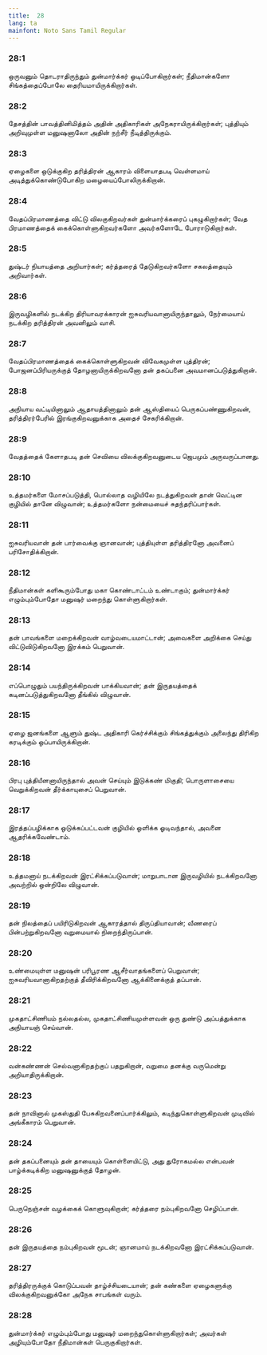 ```yaml
---
title:  28
lang: ta
mainfont: Noto Sans Tamil Regular
---
```


###  28:1

ஒருவனும் தொடராதிருந்தும் துன்மார்க்கர் ஓடிப்போகிறார்கள்; நீதிமான்களோ சிங்கத்தைப்போலே தைரியமாயிருக்கிறார்கள்.

###  28:2

தேசத்தின் பாவத்தினிமித்தம் அதின் அதிகாரிகள் அநேகராயிருக்கிறார்கள்; புத்தியும் அறிவுமுள்ள மனுஷனாலோ அதின் நற்சீர் நீடித்திருக்கும்.

###  28:3

ஏழைகளை ஒடுக்குகிற தரித்திரன் ஆகாரம் விளையாதபடி வெள்ளமாய் அடித்துக்கொண்டுபோகிற மழையைப்போலிருக்கிறான்.

###  28:4

வேதப்பிரமாணத்தை விட்டு விலகுகிறவர்கள் துன்மார்க்கரைப் புகழுகிறார்கள்; வேத பிரமாணத்தைக் கைக்கொள்ளுகிறவர்களோ அவர்களோடே போராடுகிறார்கள்.

###  28:5

துஷ்டர் நியாயத்தை அறியார்கள்; கர்த்தரைத் தேடுகிறவர்களோ சகலத்தையும் அறிவார்கள்.

###  28:6

இருவழிகளில் நடக்கிற திரியாவரக்காரன் ஐசுவரியவானாயிருந்தாலும், நேர்மையாய் நடக்கிற தரித்திரன் அவனிலும் வாசி.

###  28:7

வேதப்பிரமாணத்தைக் கைக்கொள்ளுகிறவன் விவேகமுள்ள புத்திரன்; போஜனப்பிரியருக்குத் தோழனாயிருக்கிறவனோ தன் தகப்பனை அவமானப்படுத்துகிறான்.

###  28:8

அநியாய வட்டியினாலும் ஆதாயத்தினாலும் தன் ஆஸ்தியைப் பெருகப்பண்ணுகிறவன், தரித்திரர்பேரில் இரங்குகிறவனுக்காக அதைச் சேகரிக்கிறான்.

###  28:9

வேதத்தைக் கேளாதபடி தன் செவியை விலக்குகிறவனுடைய ஜெபமும் அருவருப்பானது.

###  28:10

உத்தமர்களை மோசப்படுத்தி, பொல்லாத வழியிலே நடத்துகிறவன் தான் வெட்டின குழியில் தானே விழுவான்; உத்தமர்களோ நன்மையைச் சுதந்தரிப்பார்கள்.

###  28:11

ஐசுவரியவான் தன் பார்வைக்கு ஞானவான்; புத்தியுள்ள தரித்திரனோ அவனைப் பரிசோதிக்கிறான்.

###  28:12

நீதிமான்கள் களிகூரும்போது மகா கொண்டாட்டம் உண்டாகும்; துன்மார்க்கர் எழும்பும்போதோ மனுஷர் மறைந்து கொள்ளுகிறார்கள்.

###  28:13

தன் பாவங்களை மறைக்கிறவன் வாழ்வடையமாட்டான்; அவைகளை அறிக்கை செய்து விட்டுவிடுகிறவனோ இரக்கம் பெறுவான்.

###  28:14

எப்பொழுதும் பயந்திருக்கிறவன் பாக்கியவான்; தன் இருதயத்தைக் கடினப்படுத்துகிறவனோ தீங்கில் விழுவான்.

###  28:15

ஏழை ஜனங்களை ஆளும் துஷ்ட அதிகாரி கெர்ச்சிக்கும் சிங்கத்துக்கும் அலைந்து திரிகிற கரடிக்கும் ஒப்பாயிருக்கிறான்.

###  28:16

பிரபு புத்தியீனனாயிருந்தால் அவன் செய்யும் இடுக்கண் மிகுதி; பொருளாசையை வெறுக்கிறவன் தீர்க்காயுசைப் பெறுவான்.

###  28:17

இரத்தப்பழிக்காக ஒடுக்கப்பட்டவன் குழியில் ஒளிக்க ஓடிவந்தால், அவனை ஆதரிக்கவேண்டாம்.

###  28:18

உத்தமனாய் நடக்கிறவன் இரட்சிக்கப்படுவான்; மாறுபாடான இருவழியில் நடக்கிறவனோ அவற்றில் ஒன்றிலே விழுவான்.

###  28:19

தன் நிலத்தைப் பயிரிடுகிறவன் ஆகாரத்தால் திருப்தியாவான்; வீணரைப் பின்பற்றுகிறவனோ வறுமையால் நிறைந்திருப்பான்.

###  28:20

உண்மையுள்ள மனுஷன் பரிபூரண ஆசீர்வாதங்களைப் பெறுவான்; ஐசுவரியவானாகிறதற்குத் தீவிரிக்கிறவனோ ஆக்கினைக்குத் தப்பான்.

###  28:21

முகதாட்சிணியம் நல்லதல்ல, முகதாட்சிணியமுள்ளவன் ஒரு துண்டு அப்பத்துக்காக அநியாயஞ் செய்வான்.

###  28:22

வன்கண்ணன் செல்வனாகிறதற்குப் பதறுகிறான், வறுமை தனக்கு வருமென்று அறியாதிருக்கிறான்.

###  28:23

தன் நாவினால் முகஸ்துதி பேசுகிறவனைப்பார்க்கிலும், கடிந்துகொள்ளுகிறவன் முடிவில் அங்கீகாரம் பெறுவான்.

###  28:24

தன் தகப்பனையும் தன் தாயையும் கொள்ளையிட்டு, அது துரோகமல்ல என்பவன் பாழ்க்கடிக்கிற மனுஷனுக்குத் தோழன்.

###  28:25

பெருநெஞ்சன் வழக்கைக் கொளுவுகிறான்; கர்த்தரை நம்புகிறவனோ செழிப்பான்.

###  28:26

தன் இருதயத்தை நம்புகிறவன் மூடன்; ஞானமாய் நடக்கிறவனோ இரட்சிக்கப்படுவான்.

###  28:27

தரித்திரருக்குக் கொடுப்பவன் தாழ்ச்சியடையான்; தன் கண்களை ஏழைகளுக்கு விலக்குகிறவனுக்கோ அநேக சாபங்கள் வரும்.

###  28:28

துன்மார்க்கர் எழும்பும்போது மனுஷர் மறைந்துகொள்ளுகிறார்கள்; அவர்கள் அழியும்போதோ நீதிமான்கள் பெருகுகிறார்கள்.

